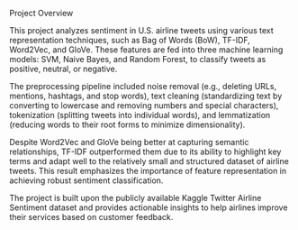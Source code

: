 Project Overview

This project analyzes sentiment in U.S. airline tweets using various text representation techniques, such as Bag of Words (BoW), TF-IDF, Word2Vec, and GloVe. These features are fed into three machine learning models: SVM, Naive Bayes, and Random Forest, to classify tweets as positive, neutral, or negative.

The preprocessing pipeline included noise removal (e.g., deleting URLs, mentions, hashtags, and stop words), text cleaning (standardizing text by converting to lowercase and removing numbers and special characters), tokenization (splitting tweets into individual words), and lemmatization (reducing words to their root forms to minimize dimensionality).

Despite Word2Vec and GloVe being better at capturing semantic relationships, TF-IDF outperformed them due to its ability to highlight key terms and adapt well to the relatively small and structured dataset of airline tweets. This result emphasizes the importance of feature representation in achieving robust sentiment classification.

The project is built upon the publicly available Kaggle Twitter Airline Sentiment dataset and provides actionable insights to help airlines improve their services based on customer feedback.

